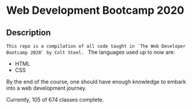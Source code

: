 # Web Development Bootcamp 2020

## Description

`` This repo is a compilation of all code taught in `The Web Developer Bootcamp 2020` by Colt Steel.  ``
The languages used up to now are:

- HTML
- CSS

By the end of the course, one should have enough knowledge to embark into a web development journey.

Currently, 105 of 674 classes complete.

<!-- Repo for the bootcamp WDB 2020 by Colt Steel. -->
